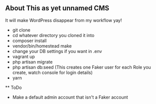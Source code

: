 ## About This as yet unnamed CMS

It will make WordPress disappear from my workflow yay!

- git clone
- cd whatever directory you cloned it into
- composer install
- vendor/bin/homestead make
- change your DB settings if you want in .env
- vagrant up
- php artisan migrate
- php artisan db:seed (This creates one Faker user for each Role you create, watch console for login details)
- yarn

** ToDo
- Make a default admin account that isn't a Faker account


